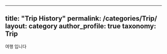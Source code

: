 ---
 title: "Trip History"
 permalink: /categories/Trip/
 layout: category
 author_profile: true
 taxonomy: Trip
 ---

여행 입니다
